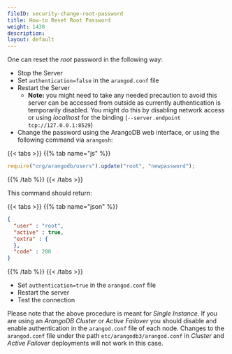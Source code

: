 ```yaml
---
fileID: security-change-root-password
title: How-to Reset Root Password
weight: 1430
description: 
layout: default
---
```

One can reset the _root_ password in the following way:

- Stop the Server
- Set `authentication=false` in the `arangod.conf` file
- Restart the Server
  - **Note:** you might need to take any needed precaution to avoid this server can be accessed from outside as currently authentication is temporarily disabled. You might do this by disabling network access or using _localhost_ for the binding (`--server.endpoint tcp://127.0.0.1:8529`)
-  Change the password using the ArangoDB web interface, or using the following command via `arangosh`:

{{< tabs >}}
{{% tab name="js" %}}
```js
require("org/arangodb/users").update("root", "newpassword");
```
{{% /tab %}}
{{< /tabs >}}

This command should return:

{{< tabs >}}
{{% tab name="json" %}}
```json
{
  "user" : "root",
  "active" : true,
  "extra" : {
  },
  "code" : 200
}
```
{{% /tab %}}
{{< /tabs >}}

- Set `authentication=true` in the `arangod.conf` file
- Restart the server
- Test the connection 

Please note that the above procedure is meant for _Single Instance_. If you are using an _ArangoDB Cluster_ or _Active Failover_ you should disable and enable authentication in the `arangod.conf` file of each node. Changes to the `arangod.conf` file under the path `etc/arangodb3/arangod.conf` in _Cluster_ and _Active Failover_ deployments will not work in this case.
